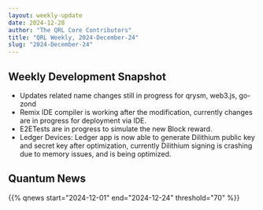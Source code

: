 ```yaml
---
layout: weekly-update
date: 2024-12-28
author: "The QRL Core Contributors"
title: "QRL Weekly, 2024-December-24"
slug: "2024-December-24"
---
```


## Weekly Development Snapshot

- Updates related name changes still in progress for qrysm, web3.js, go-zond
- Remix IDE compiler is working after the modification, currently changes are in progress for deployment via IDE.
- E2ETests are in progress to simulate the new Block reward.
- Ledger Devices: Ledger app is now able to generate Dilithium public key and secret key after optimization, currently Dilithium signing is crashing due to memory issues, and is being optimized.

<!--more-->

## Quantum News

{{% qnews start="2024-12-01" end="2024-12-24" threshold="70" %}}
